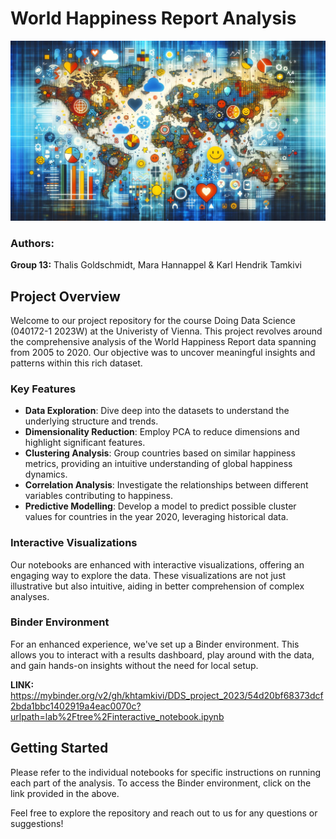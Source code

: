 # World Happiness Report Analysis

![World Happiness Data Visualization](https://github.com/khtamkivi/DDS_project_2023/blob/main/cover_image.png)

### Authors:

**Group 13:** Thalis Goldschmidt, Mara Hannappel & Karl Hendrik Tamkivi

## Project Overview

Welcome to our project repository for the course Doing Data Science (040172-1 2023W) at the Univeristy of Vienna. This project revolves around the comprehensive analysis of the World Happiness Report data spanning from 2005 to 2020. Our objective was to uncover meaningful insights and patterns within this rich dataset.

### Key Features

- **Data Exploration**: Dive deep into the datasets to understand the underlying structure and trends.
- **Dimensionality Reduction**: Employ PCA to reduce dimensions and highlight significant features.
- **Clustering Analysis**: Group countries based on similar happiness metrics, providing an intuitive understanding of global happiness dynamics.
- **Correlation Analysis**: Investigate the relationships between different variables contributing to happiness.
- **Predictive Modelling**: Develop a model to predict possible cluster values for countries in the year 2020, leveraging historical data.

### Interactive Visualizations

Our notebooks are enhanced with interactive visualizations, offering an engaging way to explore the data. These visualizations are not just illustrative but also intuitive, aiding in better comprehension of complex analyses.

### Binder Environment

For an enhanced experience, we've set up a Binder environment. This allows you to interact with a results dashboard, play around with the data, and gain hands-on insights without the need for local setup.

**LINK:** https://mybinder.org/v2/gh/khtamkivi/DDS_project_2023/54d20bf68373dcf2bda1bbc1402919a4eac0070c?urlpath=lab%2Ftree%2Finteractive_notebook.ipynb

## Getting Started

Please refer to the individual notebooks for specific instructions on running each part of the analysis. To access the Binder environment, click on the link provided in the above.

Feel free to explore the repository and reach out to us for any questions or suggestions!

